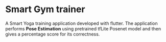 # Smart Gym trainer

A Smart Yoga training application developed with flutter.
The application performs **Pose Estimation** using pretrained tfLite Posenet model and then gives a percentage score for its correctness.




